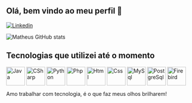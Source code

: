 ## Olá, bem vindo ao meu perfil 👋

[![Linkedin](https://img.shields.io/badge/LinkedIn-0077B5?style=for-the-badge&logo=linkedin&logoColor=white)](https://www.linkedin.com/in/matheus-mendes-fly-now/)

![Matheus GitHub stats](https://github-readme-stats.vercel.app/api?username=devmendesm&show_icons=true&theme=tokyonight)

## Tecnologias que utilizei até o momento
<div style ="display: inline-block">
    <img align="center" alt="Java" heigth="50" width="50" src="https://cdn.jsdelivr.net/gh/devicons/devicon@latest/icons/java/java-original-wordmark.svg" />
    <img align="center" alt="CSharp" heigth="50" width="50" src="https://cdn.jsdelivr.net/gh/devicons/devicon@latest/icons/csharp/csharp-original.svg" />
    <img align="center" alt="Python" heigth="50" width="50" src="https://cdn.jsdelivr.net/gh/devicons/devicon@latest/icons/python/python-original.svg" />
    <img align="center" alt="Php" heigth="50" width="50" src="https://cdn.jsdelivr.net/gh/devicons/devicon@latest/icons/php/php-original.svg" />
    <img align="center" alt="Html" heigth="50" width="50" src="https://cdn.jsdelivr.net/gh/devicons/devicon@latest/icons/html5/html5-original-wordmark.svg" />
    <img align="center" alt="Css" heigth="50" width="50" src="https://cdn.jsdelivr.net/gh/devicons/devicon@latest/icons/css3/css3-original-wordmark.svg" />
    <img align="center" alt="MySql" heigth="50" width="50" src="https://cdn.jsdelivr.net/gh/devicons/devicon@latest/icons/mysql/mysql-plain-wordmark.svg" />   
    <img align="center" alt="PostgreSql" heigth="50" width="50" src="https://cdn.jsdelivr.net/gh/devicons/devicon@latest/icons/postgresql/postgresql-plain-wordmark.svg" />
    <img align="center" alt="Firebird" heigth="50" width="50" src="https://cdn.jsdelivr.net/gh/devicons/devicon@latest/icons/firebird/firebird-plain.svg" />
          
    
</div><br/>

Amo trabalhar com tecnologia, é o que faz meus olhos brilharem!
